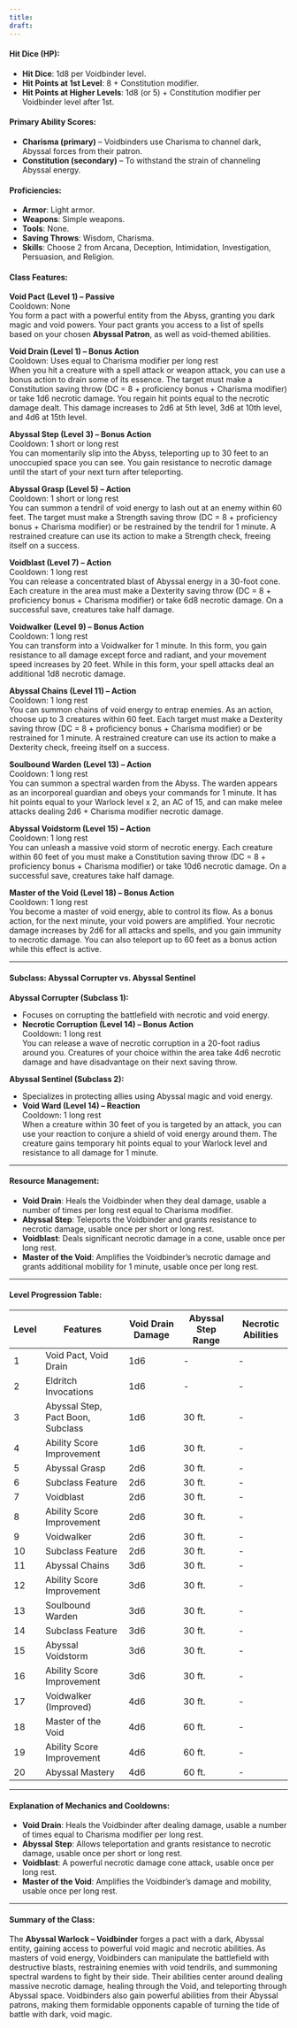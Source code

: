 ```yaml
---
title: 
draft:
---
```

#### **Hit Dice (HP):**

- **Hit Dice**: 1d8 per Voidbinder level.
- **Hit Points at 1st Level**: 8 + Constitution modifier.
- **Hit Points at Higher Levels**: 1d8 (or 5) + Constitution modifier per Voidbinder level after 1st.

#### **Primary Ability Scores:**

- **Charisma (primary)** – Voidbinders use Charisma to channel dark, Abyssal forces from their patron.
- **Constitution (secondary)** – To withstand the strain of channeling Abyssal energy.

#### **Proficiencies:**

- **Armor**: Light armor.
- **Weapons**: Simple weapons.
- **Tools**: None.
- **Saving Throws**: Wisdom, Charisma.
- **Skills**: Choose 2 from Arcana, Deception, Intimidation, Investigation, Persuasion, and Religion.

#### **Class Features:**

**Void Pact (Level 1) – Passive**  
Cooldown: None  
You form a pact with a powerful entity from the Abyss, granting you dark magic and void powers. Your pact grants you access to a list of spells based on your chosen **Abyssal Patron**, as well as void-themed abilities.

**Void Drain (Level 1) – Bonus Action**  
Cooldown: Uses equal to Charisma modifier per long rest  
When you hit a creature with a spell attack or weapon attack, you can use a bonus action to drain some of its essence. The target must make a Constitution saving throw (DC = 8 + proficiency bonus + Charisma modifier) or take 1d6 necrotic damage. You regain hit points equal to the necrotic damage dealt. This damage increases to 2d6 at 5th level, 3d6 at 10th level, and 4d6 at 15th level.

**Abyssal Step (Level 3) – Bonus Action**  
Cooldown: 1 short or long rest  
You can momentarily slip into the Abyss, teleporting up to 30 feet to an unoccupied space you can see. You gain resistance to necrotic damage until the start of your next turn after teleporting.

**Abyssal Grasp (Level 5) – Action**  
Cooldown: 1 short or long rest  
You can summon a tendril of void energy to lash out at an enemy within 60 feet. The target must make a Strength saving throw (DC = 8 + proficiency bonus + Charisma modifier) or be restrained by the tendril for 1 minute. A restrained creature can use its action to make a Strength check, freeing itself on a success.

**Voidblast (Level 7) – Action**  
Cooldown: 1 long rest  
You can release a concentrated blast of Abyssal energy in a 30-foot cone. Each creature in the area must make a Dexterity saving throw (DC = 8 + proficiency bonus + Charisma modifier) or take 6d8 necrotic damage. On a successful save, creatures take half damage.

**Voidwalker (Level 9) – Bonus Action**  
Cooldown: 1 long rest  
You can transform into a Voidwalker for 1 minute. In this form, you gain resistance to all damage except force and radiant, and your movement speed increases by 20 feet. While in this form, your spell attacks deal an additional 1d8 necrotic damage.

**Abyssal Chains (Level 11) – Action**  
Cooldown: 1 long rest  
You can summon chains of void energy to entrap enemies. As an action, choose up to 3 creatures within 60 feet. Each target must make a Dexterity saving throw (DC = 8 + proficiency bonus + Charisma modifier) or be restrained for 1 minute. A restrained creature can use its action to make a Dexterity check, freeing itself on a success.

**Soulbound Warden (Level 13) – Action**  
Cooldown: 1 long rest  
You can summon a spectral warden from the Abyss. The warden appears as an incorporeal guardian and obeys your commands for 1 minute. It has hit points equal to your Warlock level x 2, an AC of 15, and can make melee attacks dealing 2d6 + Charisma modifier necrotic damage.

**Abyssal Voidstorm (Level 15) – Action**  
Cooldown: 1 long rest  
You can unleash a massive void storm of necrotic energy. Each creature within 60 feet of you must make a Constitution saving throw (DC = 8 + proficiency bonus + Charisma modifier) or take 10d6 necrotic damage. On a successful save, creatures take half damage.

**Master of the Void (Level 18) – Bonus Action**  
Cooldown: 1 long rest  
You become a master of void energy, able to control its flow. As a bonus action, for the next minute, your void powers are amplified. Your necrotic damage increases by 2d6 for all attacks and spells, and you gain immunity to necrotic damage. You can also teleport up to 60 feet as a bonus action while this effect is active.

---

#### **Subclass: Abyssal Corrupter vs. Abyssal Sentinel**

**Abyssal Corrupter (Subclass 1):**

- Focuses on corrupting the battlefield with necrotic and void energy.
- **Necrotic Corruption (Level 14) – Bonus Action**  
    Cooldown: 1 long rest  
    You can release a wave of necrotic corruption in a 20-foot radius around you. Creatures of your choice within the area take 4d6 necrotic damage and have disadvantage on their next saving throw.

**Abyssal Sentinel (Subclass 2):**

- Specializes in protecting allies using Abyssal magic and void energy.
- **Void Ward (Level 14) – Reaction**  
    Cooldown: 1 long rest  
    When a creature within 30 feet of you is targeted by an attack, you can use your reaction to conjure a shield of void energy around them. The creature gains temporary hit points equal to your Warlock level and resistance to all damage for 1 minute.

---

#### **Resource Management:**

- **Void Drain**: Heals the Voidbinder when they deal damage, usable a number of times per long rest equal to Charisma modifier.
- **Abyssal Step**: Teleports the Voidbinder and grants resistance to necrotic damage, usable once per short or long rest.
- **Voidblast**: Deals significant necrotic damage in a cone, usable once per long rest.
- **Master of the Void**: Amplifies the Voidbinder’s necrotic damage and grants additional mobility for 1 minute, usable once per long rest.

---

#### **Level Progression Table:**

|Level|Features|Void Drain Damage|Abyssal Step Range|Necrotic Abilities|
|---|---|---|---|---|
|1|Void Pact, Void Drain|1d6|-|-|
|2|Eldritch Invocations|1d6|-|-|
|3|Abyssal Step, Pact Boon, Subclass|1d6|30 ft.|-|
|4|Ability Score Improvement|1d6|30 ft.|-|
|5|Abyssal Grasp|2d6|30 ft.|-|
|6|Subclass Feature|2d6|30 ft.|-|
|7|Voidblast|2d6|30 ft.|-|
|8|Ability Score Improvement|2d6|30 ft.|-|
|9|Voidwalker|2d6|30 ft.|-|
|10|Subclass Feature|2d6|30 ft.|-|
|11|Abyssal Chains|3d6|30 ft.|-|
|12|Ability Score Improvement|3d6|30 ft.|-|
|13|Soulbound Warden|3d6|30 ft.|-|
|14|Subclass Feature|3d6|30 ft.|-|
|15|Abyssal Voidstorm|3d6|30 ft.|-|
|16|Ability Score Improvement|3d6|30 ft.|-|
|17|Voidwalker (Improved)|4d6|30 ft.|-|
|18|Master of the Void|4d6|60 ft.|-|
|19|Ability Score Improvement|4d6|60 ft.|-|
|20|Abyssal Mastery|4d6|60 ft.|-|

---

#### **Explanation of Mechanics and Cooldowns:**

- **Void Drain**: Heals the Voidbinder after dealing damage, usable a number of times equal to Charisma modifier per long rest.
- **Abyssal Step**: Allows teleportation and grants resistance to necrotic damage, usable once per short or long rest.
- **Voidblast**: A powerful necrotic damage cone attack, usable once per long rest.
- **Master of the Void**: Amplifies the Voidbinder’s damage and mobility, usable once per long rest.

---

#### **Summary of the Class:**

The **Abyssal Warlock – Voidbinder** forges a pact with a dark, Abyssal entity, gaining access to powerful void magic and necrotic abilities. As masters of void energy, Voidbinders can manipulate the battlefield with destructive blasts, restraining enemies with void tendrils, and summoning spectral wardens to fight by their side. Their abilities center around dealing massive necrotic damage, healing through the Void, and teleporting through Abyssal space. Voidbinders also gain powerful abilities from their Abyssal patrons, making them formidable opponents capable of turning the tide of battle with dark, void magic.